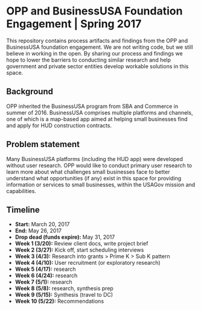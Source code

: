 # OPP and BusinessUSA Foundation Engagement | Spring 2017
This repository contains process artifacts and findings from the OPP and BusinessUSA foundation engagement. We are not writing code, but we still believe in working in the open. By sharing our process and findings we hope to lower the barriers to conducting similar research and help government and private sector entities develop workable solutions in this space. 

## Background
OPP inherited the BusinessUSA program from SBA and Commerce in summer of 2016. BusinessUSA comprises multiple platforms and channels, one of which is a map-based app aimed at helping small businesses find and apply for HUD construction contracts.

## Problem statement
Many BusinessUSA platforms (including the HUD app) were developed without user research. OPP would like to conduct primary user research to learn more about what challenges small businesses face to better understand what opportunities (if any) exist in this space for providing information or services to small businesses, within the USAGov mission and capabilities.

## Timeline
- **Start:** March 20, 2017
- **End:** May 26, 2017
- **Drop dead (funds expire):** May 31, 2017
- **Week 1 (3/20):** Review client docs, write project brief
- **Week 2 (3/27):** Kick off, start scheduling interviews
- **Week 3 (4/3):** Research into grants > Prime K > Sub K pattern
- **Week 4 (4/10):** User recruitment (or exploratory research)
- **Week 5 (4/17):** research
- **Week 6 (4/24):** research 
- **Week 7 (5/1):** research 
- **Week 8 (5/8):** research, synthesis prep
- **Week 9 (5/15):** Synthesis (travel to DC)
- **Week 10 (5/22):** Recommendations

